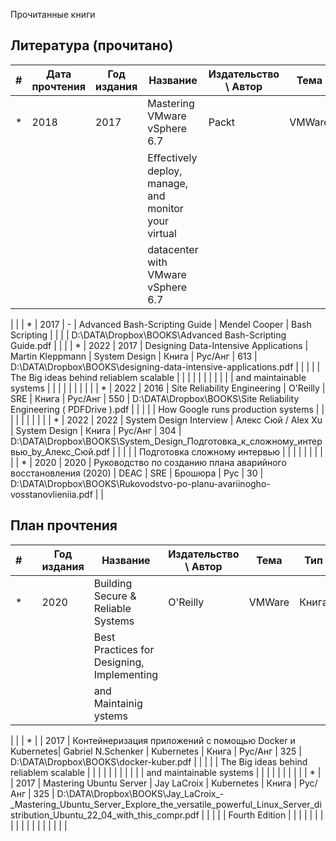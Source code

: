 Прочитанные книги

## Литература (прочитано)
| # | Дата прочтения  | Год издания | Название                                                 |  Издательство \ Автор         | Тема                |  Тип     |   Язык      | Страниц | Ссылка
|---|-----------------|-------------|----------------------------------------------------------|-------------------------------|---------------------|----------|-------------|---------| ------------------------------------------------------------------------|
| * | 2018            |   2017      |  Mastering VMware vSphere 6.7                            |         Packt                 | VMWare              |   Книга  |  Английский |  740    |  D:\DATA\Dropbox\BOOKS\vmware\Mastering VMware vSphere 6.7-2nd Ed_1.pdf |
|   |                 |             |  Eﬀectively deploy, manage, and monitor your virtual     |                               |                     |          |             |         |                                                                         |
|   |                 |             |  datacenter with VMware vSphere 6.7                      |                               |                     |          |             |         |                                                                         |
|
|
| * | 2017            |     -       |  Advanced Bash-Scripting Guide                           |    Mendel Cooper              | Bash Scripting      |          |             |         | D:\DATA\Dropbox\BOOKS\Advanced Bash-Scripting Guide.pdf                 | 
|
|
| * | 2022            |   2017      |  Designing Data-Intensive Applications                   |    Martin Kleppmann           | System Design        |   Книга  |  Рус/Анг    |  613   |  D:\DATA\Dropbox\BOOKS\designing-data-intensive-applications.pdf        |
|   |                 |             |  The Big ideas behind reliablem scalable                 |                               |                      |          |             |        |                                                                         |
|   |                 |             |  and maintainable systems                                |                               |                      |          |             |        |                                                                         |
|
|
| * | 2022            |   2016      |  Site Reliability Engineering                            |    O'Reilly                   | SRE                  |   Книга  |  Рус/Анг    |  550   |  D:\DATA\Dropbox\BOOKS\Site Reliability Engineering ( PDFDrive ).pdf    |
|   |                 |             |  How Google runs production systems                      |                               |                      |          |             |        |                                                                         |
|
|
| * | 2022            |   2022      |  System Design Interview                  |    Алекс Cюй / Alex Xu        | System Design        |   Книга  |  Рус/Анг     |  304   |  D:\DATA\Dropbox\BOOKS\System_Design_Подготовка_к_сложному_интервью_by_Алекс_Сюй.pdf   |
|   |                 |             |  Подготовка сложному интервью                            |                               |                      |          |             |        |                                                                         |
|
|
| * | 2020            |   2020      |  Руководство по созданию плана аварийного восстановления (2020) |    DEAC                | SRE                  |  Брошюра |  Рус         |  30   |  D:\DATA\Dropbox\BOOKS\Rukovodstvo-po-planu-avariinogho-vosstanovlieniia.pdf    |
|



##  План прочтения
| # |                 | Год издания | Название                                                 |  Издательство \ Автор         | Тема                |  Тип     |   Язык      | Страниц | Ссылка
|---|-----------------|-------------|----------------------------------------------------------|-------------------------------|---------------------|----------|-------------|---------| ------------------------------------------------------------------------|
| * |                 |   2020      |  Building Secure & Reliable Systems                      |         O'Reilly              | VMWare              |   Книга  |  Английский |  557    |  D:\DATA\Dropbox\BOOKS\building_secure_and_reliable_systems.pdf |
|   |                 |             |  Best Practices for Designing, Implementing              |                               |                     |          |             |         |                                                                         |
|   |                 |             |  and Maintainig ystems                                   |                               |                     |          |             |         |                                                                         |
|
|
| * |                 |   2017      |  Контейнеризация приложений с помощью Docker и Kubernetes|    Gabriel N.Schenker         | Kubernetes           |   Книга  |  Рус/Анг    |  325   |  D:\DATA\Dropbox\BOOKS\docker-kuber.pdf                                 |
|   |                 |             |  The Big ideas behind reliablem scalable                 |                               |                      |          |             |        |                                                                         |
|   |                 |             |  and maintainable systems                                |                               |                      |          |             |        |                                                                         |
|
|
| * |                 |   2017      |  Mastering Ubuntu Server                                 |    Jay LaCroix                | Kubernetes           |   Книга  |  Рус/Анг    |  325   |  D:\DATA\Dropbox\BOOKS\Jay_LaCroix_-_Mastering_Ubuntu_Server_Explore_the_versatile_powerful_Linux_Server_distribution_Ubuntu_22_04_with_this_compr.pdf                                |
|   |                 |             |  Fourth Edition                                          |                               |                      |          |             |        |                                                                         |
|   |                 |             |                                                          |                               |                      |          |             |        |                                                                         |












